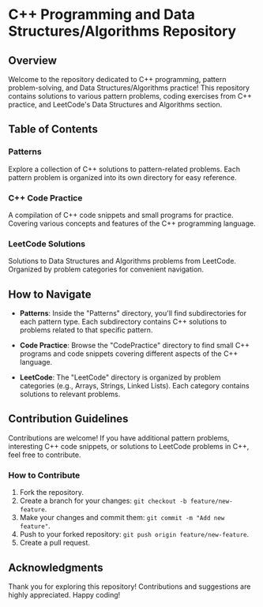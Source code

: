 

# C++ Programming and Data Structures/Algorithms Repository

## Overview

Welcome to the repository dedicated to C++ programming, pattern problem-solving, and Data Structures/Algorithms practice! This repository contains solutions to various pattern problems, coding exercises from C++ practice, and LeetCode's Data Structures and Algorithms section.

## Table of Contents

### Patterns

Explore a collection of C++ solutions to pattern-related problems. Each pattern problem is organized into its own directory for easy reference.

### C++ Code Practice

A compilation of C++ code snippets and small programs for practice. Covering various concepts and features of the C++ programming language.

### LeetCode Solutions

Solutions to Data Structures and Algorithms problems from LeetCode. Organized by problem categories for convenient navigation.

## How to Navigate

- **Patterns**: Inside the "Patterns" directory, you'll find subdirectories for each pattern type. Each subdirectory contains C++ solutions to problems related to that specific pattern.

- **Code Practice**: Browse the "CodePractice" directory to find small C++ programs and code snippets covering different aspects of the C++ language.

- **LeetCode**: The "LeetCode" directory is organized by problem categories (e.g., Arrays, Strings, Linked Lists). Each category contains solutions to relevant problems.

## Contribution Guidelines

Contributions are welcome! If you have additional pattern problems, interesting C++ code snippets, or solutions to LeetCode problems in C++, feel free to contribute.

### How to Contribute

1. Fork the repository.
2. Create a branch for your changes: `git checkout -b feature/new-feature`.
3. Make your changes and commit them: `git commit -m "Add new feature"`.
4. Push to your forked repository: `git push origin feature/new-feature`.
5. Create a pull request.

## Acknowledgments

Thank you for exploring this repository! Contributions and suggestions are highly appreciated. Happy coding!
